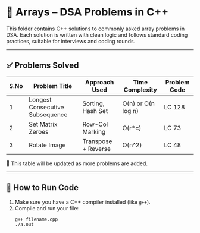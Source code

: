 # 📁 Arrays – DSA Problems in C++

This folder contains C++ solutions to commonly asked array problems in DSA. Each solution is written with clean logic and follows standard coding practices, suitable for interviews and coding rounds.

---

## ✅ Problems Solved

| S.No | Problem Title                    | Approach Used     | Time Complexity    | Problem Code |
|------|----------------------------------|-------------------|--------------------|--------------|
| 1    | Longest Consecutive Subsequence  | Sorting, Hash Set | O(n) or O(n log n) | LC 128       |
| 2    | Set Matrix Zeroes                | Row-Col Marking   | O(r*c)             | LC 73        |
| 3    | Rotate Image                     |Transpose + Reverse| O(n^2)             | LC 48        |
📝 This table will be updated as more problems are added.

---

## 🧪 How to Run Code

1. Make sure you have a C++ compiler installed (like `g++`).
2. Compile and run your file:
   ```bash
   g++ filename.cpp
   ./a.out
